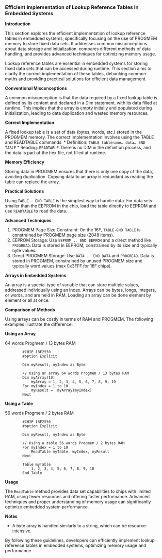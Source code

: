 <div class="section">

<div class="titlepage">

<div>

<div>

### <span id="efficient_implementation_of_lookup_reference_tables_in_embedded_systems"></span>Efficient Implementation of Lookup Reference Tables in Embedded Systems

</div>

</div>

</div>

<span class="strong">**Introduction**</span>

This section explores the efficient implementation of lookup reference
tables in embedded systems, specifically focusing on the use of PROGMEM
memory to store fixed data sets. It addresses common misconceptions
about data storage and initialization, compares different methods of
data handling, and provides advanced techniques for optimizing memory
usage.

Lookup reference tables are essential in embedded systems for storing
fixed data sets that can be accessed during runtime. This section aims
to clarify the correct implementation of these tables, debunking common
myths and providing practical solutions for efficient data management.

<span class="strong">**Conventional Misconceptions**</span>

A common misconception is that the data required by a fixed lookup table
is defined by its content and declared in a Dim statement, with its data
filled at runtime. This implies that the array is empty initially and
populated during initialization, leading to data duplication and wasted
memory resources.

<span class="strong">**Correct Implementation**</span>

A fixed lookup table is a set of data (bytes, words, etc.) stored in the
PROGMEM memory. The correct implementation involves using the TABLE and
READTABLE commands: \* Definition: `TABLE tablename…​ data…​ END TABLE`
\* Reading: `READTABLE` There is no DIM in the definition process, and
the data is part of the hex file, not filled at runtime.

<span class="strong">**Memory Efficiency**</span>

Storing data in PROGMEM ensures that there is only one copy of the data,
avoiding duplication. Copying data to an array is redundant as reading
the table can replace the array.

<span class="strong">**Practical Solutions**</span>

Using `TABLE - END TABLE` is the simplest way to handle data. For data
sets smaller than the EEPROM in the chip, load the table directly to
EEPROM and use `READTABLE` to read the data.

<span class="strong">**Advanced Techniques**</span>

<div class="orderedlist">

1.  PROGMEM Page Size Constraint: On the 16F, `TABLE-END TABLE` is
    constrained by PROGMEM page size (2048 items).
2.  EEPROM Storage: Use `EEPROM .. END EEPROM` and a direct method like
    `PROGREAD`. Data is stored in EEPROM, constrained by its size and
    typically byte values.
3.  Direct PROGMEM Storage: Use `DATA .. END DATA` and `PROGREAD`. Data
    is stored in PROGMEM, constrained by unused PROGMEM size and
    typically word values (max 0x3FFF for 16F chips).

</div>

<span class="strong">**Arrays in Embedded Systems**</span>

An array is a special type of variable that can store multiple values,
addressed individually using an index. Arrays can be bytes, longs,
integers, or words, and are held in RAM. Loading an array can be done
element by element or all at once.

<span class="strong">**Comparison of Methods**</span>

Using arrays can be costly in terms of RAM and PROGMEM. The following
examples illustrate the difference:

<span class="strong">**Using an Array**</span>

64 words Progmem / 13 bytes RAM

``` screen
        #CHIP 18F2550
        #option Explicit

        Dim myResult, myIndex as Byte

        // Using an array 64 words Progmem / 13 bytes RAM
        Dim myArray(10)
            myArray = 1, 2, 3, 4, 5, 6, 7, 8, 9, 10
        For myIndex = 1 to 10
            myResult =  myArray(myIndex)
        Next
```

<span class="strong">**Using a Table**</span>

56 words Progmem / 2 bytes RAM

``` screen
        #CHIP 18F2550
        #option Explicit

        Dim myResult, myIndex as Byte

        // Using a table 56 words Progmem / 2 bytes RAM
        For myIndex = 1 to 10
            ReadTable myTable, myIndex, myResult
        Next

        Table myTable
            1, 2, 3, 4, 5, 6, 7, 8, 9, 10
        End Table
```

<span class="strong">**Usage**</span>

The `ReadTable` method provides data set capabilities to chips with
limited RAM, using fewer resources and offering faster performance.
Advanced techniques and proper understanding of memory usage can
significantly optimize embedded system performance.

<span class="strong">**Notes**</span>

<div class="itemizedlist">

-   A byte array is handled similarly to a string, which can be
    resource-intensive.

</div>

By following these guidelines, developers can efficiently implement
lookup reference tables in embedded systems, optimizing memory usage and
performance.

</div>
